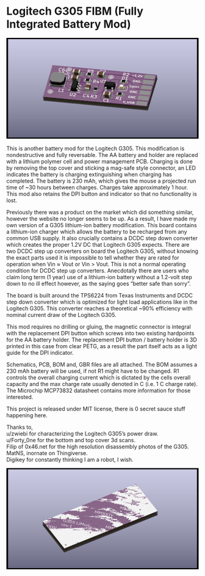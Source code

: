 # Logitech G305 FIBM (Fully Integrated Battery Mod)

![G305_lipo_PMIC.png](/G305_lipo_PMIC.png)
  
  This is another battery mod for the Logitech G305. This modification is nondestructive and fully reversable.  The AA battery and holder are replaced with a lithium polymer
cell and power management PCB.  Charging is done by removing the top cover and sticking a mag-safe style connector, an LED indicates the battery is charging 
extinguishing when charging has completed.  The battery is 230 mAh, which gives the mouse a projected run time of ~30 hours between charges. Charges take approximately 
1 hour.  This mod also retains the DPI button and indicator so that no functionality is lost.  

  Previously there was a product on the market which did something similar, however the website no longer seems to be up.  As a result, I have made my own version of a G305
lithium-ion battery modification.  This board contains a lithium-ion charger which allows the battery to be recharged from any common USB supply.  It also crucially contains 
a DCDC step down converter which creates the proper 1.2V DC that Logitech G305 expects.  There are two DCDC step up converters on board the Logitech G305, without knowing the 
exact parts used it is impossible to tell whether they are rated for operation when Vin ≈ Vout or Vin > Vout.  This is not a normal operating condition for DCDC step up converters.
Anecdotally there are users who claim long term (1 year) use of a lithium-ion battery without a 1.2-volt step down to no ill effect however, as the saying goes “better safe than sorry”.

  The board is built around the TPS6224 from Texas Instruments and DCDC step down converter which is optimized for light load applications like in the Logitech G305.  This converter 
reaches a theoretical ~90% efficiency with nominal current draw of the Logitech G305.

  This mod requires no drilling or gluing, the magnetic connector is integral with the replacement DPI button which screws into two existing hardpoints for the AA battery holder.  The 
replacement DPI button / battery  holder is 3D printed in this case from clear PETG, as a result the part itself acts as a light guide for the DPI indicator.

  Schematics, PCB, BOM and, GBR files are all attached.  The BOM assumes a 230 mAh battery will be used, if not R1 might have to be changed.  R1 controls the overall charging 
current which is dictated by the cells overall capacity and the max charge rate usually denoted in C (i.e. 1 C charge rate). The Microchip MCP73832 datasheet contains more information 
for those interested.  

  This project is released under MIT license, there is 0 secret sauce stuff happening here.

Thanks to,<br>
u/zwiebi for characterizing the Logitech G305’s power draw.<br>
u/Forty_0ne for the bottom and top cover 3d scans.<br>
Filip of 0x46.net for the high resolution disassembly photos of the G305.<br>
MatNS, inornate on Thingiverse.<br>
Digikey for constantly thinking I am a robot, I wish.<br>

![G305_lipo_PMIC_B.png](/G305_lipo_PMIC_B.png)
